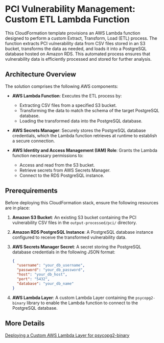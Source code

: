 # PCI Vulnerability Management: Custom ETL Lambda Function

This CloudFormation template provisions an AWS Lambda function designed to perform a custom Extract, Transform, Load (ETL) process. The function extracts PCI vulnerability data from CSV files stored in an S3 bucket, transforms the data as needed, and loads it into a PostgreSQL database hosted on Amazon RDS. This automated process ensures that vulnerability data is efficiently processed and stored for further analysis.

## Architecture Overview

The solution comprises the following AWS components:

- **AWS Lambda Function**: Executes the ETL process by:
  - Extracting CSV files from a specified S3 bucket.
  - Transforming the data to match the schema of the target PostgreSQL database.
  - Loading the transformed data into the PostgreSQL database.

- **AWS Secrets Manager**: Securely stores the PostgreSQL database credentials, which the Lambda function retrieves at runtime to establish a secure connection.

- **AWS Identity and Access Management (IAM) Role**: Grants the Lambda function necessary permissions to:
  - Access and read from the S3 bucket.
  - Retrieve secrets from AWS Secrets Manager.
  - Connect to the RDS PostgreSQL instance.

## Prerequirements

Before deploying this CloudFormation stack, ensure the following resources are in place:

1. **Amazon S3 Bucket**: An existing S3 bucket containing the PCI vulnerability CSV files in the `output-processed/pci/` directory.

2. **Amazon RDS PostgreSQL Instance**: A PostgreSQL database instance configured to receive the transformed vulnerability data.

3. **AWS Secrets Manager Secret**: A secret storing the PostgreSQL database credentials in the following JSON format:

   ```json
   {
     "username": "your_db_username",
     "password": "your_db_password",
     "host": "your_db_host",
     "port": "5432",
     "database": "your_db_name"
   }

4. **AWS Lambda Layer**: A custom Lambda Layer containing the `psycopg2-binary` library to enable the Lambda function to connect to the PostgreSQL database.

## More Details
[Deploying a Custom AWS Lambda Layer for psycopg2-binary](./sample-files/README.md)